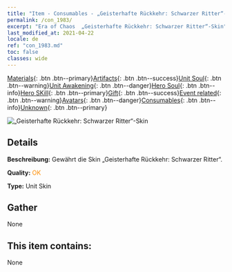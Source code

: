 ```yaml
---
title: "Item - Consumables - „Geisterhafte Rückkehr: Schwarzer Ritter“-Skin"
permalink: /con_1983/
excerpt: "Era of Chaos  „Geisterhafte Rückkehr: Schwarzer Ritter“-Skin"
last_modified_at: 2021-04-22
locale: de
ref: "con_1983.md"
toc: false
classes: wide
---
```

 [Materials](/ItemsDE/){: .btn .btn--primary}[Artifacts](/ItemsDE/Artifacts/){: .btn .btn--success}[Unit Soul](/ItemsDE/UnitSoul/){: .btn .btn--warning}[Unit Awakening](/ItemsDE/UnitAwakening/){: .btn .btn--danger}[Hero Soul](/ItemsDE/HeroSoul/){: .btn .btn--info}[Hero SKill](/ItemsDE/HeroSkill/){: .btn .btn--primary}[Gift](/ItemsDE/Gift/){: .btn .btn--success}[Event related](/ItemsDE/Events/){: .btn .btn--warning}[Avatars](/ItemsDE/Avatars/){: .btn .btn--danger}[Consumables](/ItemsDE/Consumables/){: .btn .btn--info}[Unknown](/ItemsDE/Unknown/){: .btn .btn--primary}

 ![„Geisterhafte Rückkehr: Schwarzer Ritter“-Skin](/images/u/ti_heianqishipifu.jpg)

## Details
 **Beschreibung:** Gewährt die Skin „Geisterhafte Rückkehr: Schwarzer Ritter“.

 **Quality:** <span style="color: #FF8C00">OK</span>

 **Type:** Unit Skin

## Gather

  None

## This item contains:

  None

